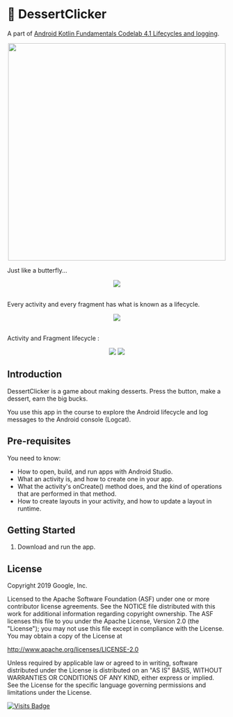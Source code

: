 🍨 DessertClicker
==============================

A part of [Android Kotlin Fundamentals Codelab 4.1 Lifecycles and logging](https://developer.android.com/codelabs/kotlin-android-training-lifecycles-logging).

<div align="center">
  <img src="https://s6.gifyu.com/images/Screenshot_1623311159.png" width="500" />
</div>

Just like a butterfly...<br />
<div align="center">
  <img src="https://user-images.githubusercontent.com/43397636/121487971-d22c6b00-c9fc-11eb-8ed5-883931a105d3.png" />
</div>

<br />

Every activity and every fragment has what is known as a lifecycle.
<div align="center">
  <img src="https://user-images.githubusercontent.com/43397636/121487856-b4f79c80-c9fc-11eb-80dd-cc1b77c4fee1.png" />
</div>

<br />

Activity and Fragment lifecycle :<br />
<div align="center">
  <img src="https://user-images.githubusercontent.com/43397636/121488390-3d763d00-c9fd-11eb-9be2-7c6bde646e4a.png" />
  <img src="https://user-images.githubusercontent.com/43397636/121488428-449d4b00-c9fd-11eb-85bf-561c7ef0a610.png" />
</div>

Introduction
------------

DessertClicker is a game about making desserts. Press the button, make a dessert,
earn the big bucks.

You use this app in the course to explore the Android lifecycle and log messages to
the Android console (Logcat).

Pre-requisites
--------------

You need to know:
- How to open, build, and run apps with Android Studio.
- What an activity is, and how to create one in your app.
- What the activity's onCreate() method does, and the kind of operations
  that are performed in that method.
- How to create layouts in your activity, and how to update a layout in runtime.


Getting Started
---------------

1. Download and run the app.

License
-------

Copyright 2019 Google, Inc.

Licensed to the Apache Software Foundation (ASF) under one or more contributor
license agreements.  See the NOTICE file distributed with this work for
additional information regarding copyright ownership.  The ASF licenses this
file to you under the Apache License, Version 2.0 (the "License"); you may not
use this file except in compliance with the License.  You may obtain a copy of
the License at

  http://www.apache.org/licenses/LICENSE-2.0

Unless required by applicable law or agreed to in writing, software
distributed under the License is distributed on an "AS IS" BASIS, WITHOUT
WARRANTIES OR CONDITIONS OF ANY KIND, either express or implied.  See the
License for the specific language governing permissions and limitations under
the License.

[![Visits Badge](https://badges.pufler.dev/visits/kevinadhiguna/kotlin-dessert-clicker)](https://github.com/kevinadhiguna)

